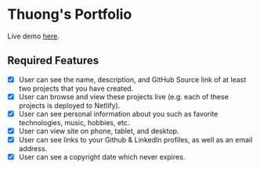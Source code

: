 # Thuong's Portfolio
Live demo [here](https://thuong.netlify.com/).

## Required Features
- [x] User can see the name, description, and GitHub Source link of at least two projects that you have created.
- [x] User can browse and view these projects live (e.g. each of these projects is deployed to Netlify).
- [x] User can see personal information about you such as favorite technologies, music, hobbies, etc.
- [x] User can view site on phone, tablet, and desktop.
- [x] User can see links to your Github & LinkedIn profiles, as well as an email address.
- [x] User can see a copyright date which never expires.
